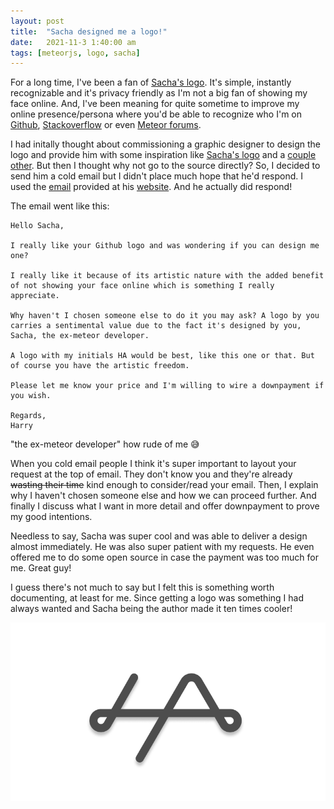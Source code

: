 ```yaml
---
layout: post
title:  "Sacha designed me a logo!"
date:   2021-11-3 1:40:00 am
tags: [meteorjs, logo, sacha]
---
```


For a long time, I've been a fan of [Sacha's logo](https://github.com/SachaG). It's simple, instantly recognizable and it's privacy friendly as I'm not a big fan of showing my face online. And, I've been meaning for quite sometime to improve my online presence/persona where you'd be able to recognize who I'm on [Github](https://github.com/harryadel), [Stackoverflow](https://stackoverflow.com/users/6688795/harry-adel) or even [Meteor forums](https://forums.meteor.com/u/harry97/summary).

I had initally thought about commissioning a graphic designer to design the logo and provide him with some inspiration like [Sacha's logo](https://github.com/SachaG) and a [couple other](https://github.com/aramk). But then I thought why not go to the source directly? So, I decided to send him a cold email but I didn't place much hope that he'd respond. I used the [email](hello@sachagreif.com) provided at his [website](https://sachagreif.com/). And he actually did respond! 

The email went like this: 
```
Hello Sacha,

I really like your Github logo and was wondering if you can design me one?

I really like it because of its artistic nature with the added benefit of not showing your face online which is something I really appreciate.

Why haven't I chosen someone else to do it you may ask? A logo by you carries a sentimental value due to the fact it's designed by you, Sacha, the ex-meteor developer.

A logo with my initials HA would be best, like this one or that. But of course you have the artistic freedom.

Please let me know your price and I'm willing to wire a downpayment if you wish.

Regards,
Harry
```

"the ex-meteor developer" how rude of me 😅

When you cold email people I think it's super important to layout your request at the top of email. They don't know you and they're already ~~wasting their time~~ kind enough to consider/read your email. Then, I explain why I haven't chosen someone else and how we can proceed further. And finally I discuss what I want in more detail and offer downpayment to prove my good intentions.

Needless to say, Sacha was super cool and was able to deliver a design almost immediately. He was also super patient with my requests. He even offered me to do some open source in case the payment was too much for me. Great guy!

I guess there's not much to say but I felt this is something worth documenting, at least for me. Since getting a logo was something I had always wanted and Sacha being the author made it ten times cooler!

![BEHOLD THE AWESOMENESS](/assets/img/avatar.png)
